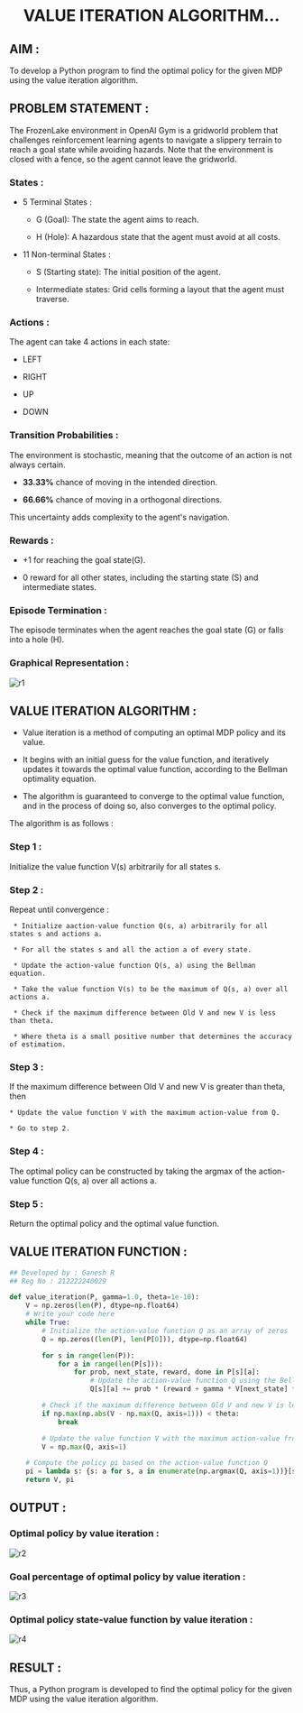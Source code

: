 # <p align="center">VALUE ITERATION ALGORITHM...</p>

## AIM :

To develop a Python program to find the optimal policy for the given MDP using the value iteration algorithm.

## PROBLEM STATEMENT :

The FrozenLake environment in OpenAI Gym is a gridworld problem that challenges reinforcement learning agents to navigate a slippery terrain to reach a goal state while avoiding hazards. Note that the environment is closed with a fence, so the agent cannot leave the gridworld.

### States :

* 5 Terminal States :
  
  * G (Goal): The state the agent aims to reach.
    
  * H (Hole): A hazardous state that the agent must avoid at all costs.
    
* 11 Non-terminal States :
  
  * S (Starting state): The initial position of the agent.
    
  * Intermediate states: Grid cells forming a layout that the agent must traverse.

### Actions :

The agent can take 4 actions in each state:

* LEFT
  
* RIGHT
  
* UP
  
* DOWN

### Transition Probabilities :

  The environment is stochastic, meaning that the outcome of an action is not always certain.
  
* **33.33%** chance of moving in the intended direction.

* **66.66%** chance of moving in a orthogonal directions.

This uncertainty adds complexity to the agent's navigation.

### Rewards :

* +1 for reaching the goal state(G).
  
* 0 reward for all other states, including the starting state (S) and intermediate states.

### Episode Termination :

The episode terminates when the agent reaches the goal state (G) or falls into a hole (H).

### Graphical Representation :

![r1](https://github.com/Vishwarathinam/rl-value-iteration/assets/95266350/58682636-2cf0-45c4-916d-bfb0c299092e)


## VALUE ITERATION ALGORITHM :

  * Value iteration is a method of computing an optimal MDP policy and its value.
    
  * It begins with an initial guess for the value function, and iteratively updates it towards the optimal value function, according to the Bellman optimality equation.
    
  * The algorithm is guaranteed to converge to the optimal value function, and in the process of doing so, also converges to the optimal policy.

The algorithm is as follows :

### Step 1 :

  Initialize the value function V(s) arbitrarily for all states s.
  
### Step 2 : 

  Repeat until convergence :
  
     * Initialize aaction-value function Q(s, a) arbitrarily for all states s and actions a.
     
     * For all the states s and all the action a of every state.
     
     * Update the action-value function Q(s, a) using the Bellman equation.
     
     * Take the value function V(s) to be the maximum of Q(s, a) over all actions a.
     
     * Check if the maximum difference between Old V and new V is less than theta.
     
     * Where theta is a small positive number that determines the accuracy of estimation.
     
### Step 3 : 

  If the maximum difference between Old V and new V is greater than theta, then 
  
    * Update the value function V with the maximum action-value from Q.
    
    * Go to step 2.
    
### Step 4 :

  The optimal policy can be constructed by taking the argmax of the action-value function Q(s, a) over all actions a.
  
### Step 5 :

  Return the optimal policy and the optimal value function.

## VALUE ITERATION FUNCTION :

```python
## Developed by : Ganesh R
## Reg No : 212222240029

def value_iteration(P, gamma=1.0, theta=1e-10):
    V = np.zeros(len(P), dtype=np.float64)
    # Write your code here
    while True:
        # Initialize the action-value function Q as an array of zeros
        Q = np.zeros((len(P), len(P[0])), dtype=np.float64)

        for s in range(len(P)):
            for a in range(len(P[s])):
                for prob, next_state, reward, done in P[s][a]:
                    # Update the action-value function Q using the Bellman equation
                    Q[s][a] += prob * (reward + gamma * V[next_state] * (not done))

        # Check if the maximum difference between Old V and new V is less than theta.
        if np.max(np.abs(V - np.max(Q, axis=1))) < theta:
            break

        # Update the value function V with the maximum action-value from Q
        V = np.max(Q, axis=1)

    # Compute the policy pi based on the action-value function Q
    pi = lambda s: {s: a for s, a in enumerate(np.argmax(Q, axis=1))}[s]
    return V, pi

```

## OUTPUT :

### Optimal policy by value iteration :

![r2](https://github.com/Vishwarathinam/rl-value-iteration/assets/95266350/9bb4809b-507c-416c-9a24-fe3cb6f4bdba)


### Goal percentage of optimal policy by value iteration :

![r3](https://github.com/Vishwarathinam/rl-value-iteration/assets/95266350/13b01e96-e558-4df5-9084-2d466ba1b0d1)


### Optimal policy state-value function by value iteration :

![r4](https://github.com/Vishwarathinam/rl-value-iteration/assets/95266350/436d910e-7e20-4406-b06d-cdd3c29c173f)


## RESULT :

Thus, a Python program is developed to find the optimal policy for the given MDP using the value iteration algorithm.


